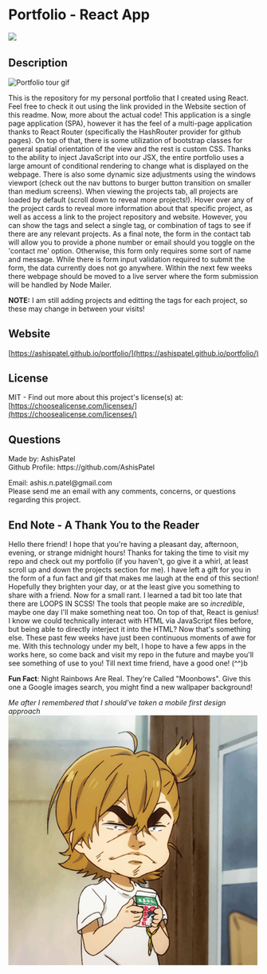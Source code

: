 <h1>Portfolio - React App</h1>
  <image src='https://img.shields.io/badge/license-MIT-green.svg' />
  <h2>Description</h2>

  ![Portfolio tour gif](https://github.com/AshisPatel/portfolio/blob/main/repo-assets/portfolio.gif)
  
  This is the repository for my personal portfolio that I created using React. Feel free to check it out using the link provided in the Website section of this readme. Now, more about the actual code! This application is a single page application (SPA), however it has the feel of a multi-page application thanks to React Router (specifically the HashRouter provider for github pages). On top of that, there is some utilization of bootstrap classes for general spatial orientation of the view and the rest is custom CSS. Thanks to the ability to inject JavaScript into our JSX, the entire portfolio uses a large amount of conditional rendering to change what is displayed on the webpage. There is also some dynamic size adjustments using the windows viewport (check out the nav buttons to burger button transition on smaller than medium screens). When viewing the projects tab, all projects are loaded by default (scroll down to reveal more projects!). Hover over any of the project cards to reveal more information about that specific project, as well as access a link to the project repository and website. However, you can show the tags and select a single tag, or combination of tags to see if there are any relevant projects. As a final note, the form in the contact tab will allow you to provide a phone number or email should you toggle on the 'contact me' option. Otherwise, this form only requires some sort of name and message. While there is form input validation required to submit the form, the data currently does not go anywhere. Within the next few weeks there webpage should be moved to a live server where the form submission will be handled by Node Mailer. 

  **NOTE:** I am still adding projects and editting the tags for each project, so these may change in between your visits!
  
  <h2>Website</h2>
  
  [https://ashispatel.github.io/portfolio/](https://ashispatel.github.io/portfolio/)

  <h2 id="license">License</h2>

  MIT - Find out more about this project's license(s) at: [https://choosealicense.com/licenses/](https://choosealicense.com/licenses/)

  <h2 id="questions">Questions</h2>
  
  <p> 
  Made by: AshisPatel<br />
  Github Profile: https://github.com/AshisPatel<br />
  </p>Email: ashis.n.patel@gmail.com<br />Please send me an email with any comments, concerns, or questions regarding this project.

  <h2>End Note - A Thank You to the Reader</h2>

  Hello there friend! I hope that you're having a pleasant day, afternoon, evening, or strange midnight hours! Thanks for taking the time to visit my repo and check out my portfolio (if you haven't, go give it a whirl, at least scroll up and down the projects section for me). I have left a gift for you in the form of a fun fact and gif that makes me laugh at the end of this section! Hopefully they brighten your day, or at the least give you something to share with a friend. Now for a small rant. I learned a tad bit too late that there are LOOPS IN SCSS! The tools that people make are so *incredible*, maybe one day I'll make something neat too. On top of that, React is genius! I know we could technically interact with HTML via JavaScript files before, but being able to directly interject it into the HTML? Now that's something else. These past few weeks have just been continuous moments of awe for me. With this technology under my belt, I hope to have a few apps in the works here, so come back and visit my repo in the future and maybe you'll see something of use to you! Till next time friend, have a good one! (^^)b

  **Fun Fact**: Night Rainbows Are Real. They're Called "Moonbows". Give this one a Google images search, you might find a new wallpaper background! 

  _Me after I remembered that I should've taken a mobile first design approach_
  ![Child changes expression from serious to sad](https://github.com/AshisPatel/portfolio/blob/main/repo-assets/expression.gif)

  